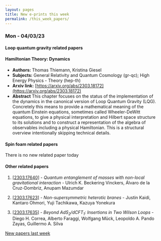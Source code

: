```yaml
---
layout: pages
title: New e-prints this week
permalink: /this_week_papers/
---
```




### Mon - 04/03/23

#### Loop quantum gravity related papers

#### **Hamiltonian Theory: Dynamics**
 - **Authors:** Thomas Thiemann, Kristina Giesel
 - **Subjects:** General Relativity and Quantum Cosmology (gr-qc); High Energy Physics - Theory (hep-th)
 - **Arxiv link:** [https://arxiv.org/abs/2303.18172](https://arxiv.org/abs/2303.18172)
 - **Abstract**
 This chapter focuses on the status of the implementation of the dynamics in the canonical version of Loop Quantum Gravity (LQG). Concretely this means to provide a mathematical meaning of the quantum Einstein equations, sometimes called Wheeler-DeWitt equations, to give a physical interpretation and Hilbert space structure to its solutions and to construct a representation of the algebra of observables including a physical Hamiltonian. This is a structural overview intentionally skipping technical details. 

#### Spin foam related papers

There is no new related paper today 



#### Other related papers

1. [[2303.17640]](https://arxiv.org/abs/2303.17640) - *Quantum entanglement of masses with non-local gravitational interaction* - Ulrich K. Beckering Vinckers, Álvaro de la Cruz-Dombriz, Anupam Mazumdar

1. [[2303.17623]](https://arxiv.org/abs/2303.17623) - *Non-supersymmetric heterotic branes* - Justin Kaidi, Kantaro Ohmori, Yuji Tachikawa, Kazuya Yonekura

1. [[2303.17635]](https://arxiv.org/abs/2303.17635) - *Beyond AdS$_2$/dCFT$_1$: Insertions in Two Wilson Loops* - Diego H. Correa, Alberto Faraggi, Wolfgang Mück, Leopoldo A. Pando Zayas, Guillermo A. Silva






[New papers last week]({{site.url}}/archived/weekly/pre-prints/2023/04/03/archived_weekly_papers.html)
